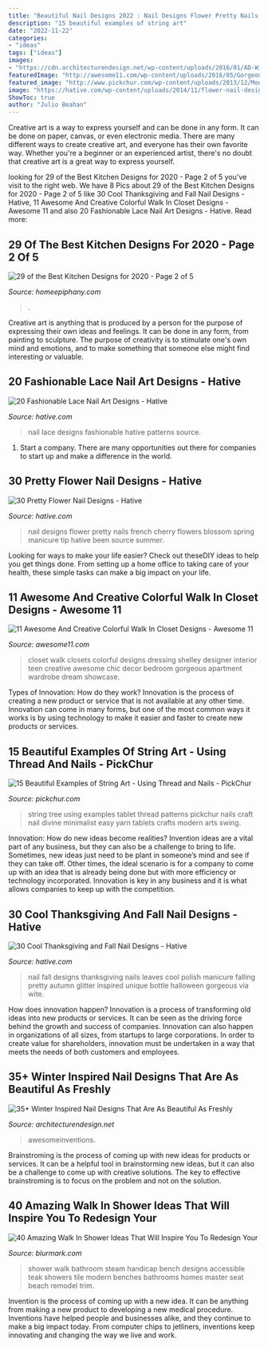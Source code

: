 ```yaml
---
title: "Beautiful Nail Designs 2022 : Nail Designs Flower Pretty Nails French Cherry Flowers Blossom Spring Manicure Tip Hative Been Source Summer"
description: "15 beautiful examples of string art"
date: "2022-11-22"
categories:
- "ideas"
tags: ["ideas"]
images:
- "https://cdn.architecturendesign.net/wp-content/uploads/2016/01/AD-Winter-Inspired-Nail-Designs-22.jpg"
featuredImage: "http://awesome11.com/wp-content/uploads/2016/05/Gorgeous-Colorful-Walk-In-Closet-Designs.jpg"
featured_image: "http://www.pickchur.com/wp-content/uploads/2013/12/Modern-String-Art-Tablet-Blue-Tree-String-Art.jpg"
image: "https://hative.com/wp-content/uploads/2014/11/flower-nail-designs/24-pretty-flower-nail-designs.jpg"
ShowToc: true
author: "Julio Beahan"
---
```



Creative art is a way to express yourself and can be done in any form. It can be done on paper, canvas, or even electronic media. There are many different ways to create creative art, and everyone has their own favorite way. Whether you're a beginner or an experienced artist, there's no doubt that creative art is a great way to express yourself.

	

		
looking for 29 of the Best Kitchen Designs for 2020 - Page 2 of 5 you've visit to the right web. We have 8 Pics about 29 of the Best Kitchen Designs for 2020 - Page 2 of 5 like 30 Cool Thanksgiving and Fall Nail Designs - Hative, 11 Awesome And Creative Colorful Walk In Closet Designs - Awesome 11 and also 20 Fashionable Lace Nail Art Designs - Hative. Read more:
		
    
## 29 Of The Best Kitchen Designs For 2020 - Page 2 Of 5

<img loading=lazy src="https://homeepiphany.com/wp-content/uploads/2019/06/kitchens_11.jpg" onerror="this.onerror=null;this.src='https://tse1.mm.bing.net/th?id=OIP.bgDT6-eUgfS5ozVGsSfFqgHaE7&amp;pid=15.1';" alt="29 of the Best Kitchen Designs for 2020 - Page 2 of 5">

_Source: homeepiphany.com_

>. 

	

Creative art is anything that is produced by a person for the purpose of expressing their own ideas and feelings. It can be done in any form, from painting to sculpture. The purpose of creativity is to stimulate one's own mind and emotions, and to make something that someone else might find interesting or valuable.

    
## 20 Fashionable Lace Nail Art Designs - Hative

<img loading=lazy src="https://hative.com/wp-content/uploads/2014/11/lace-nail-art-designs/12-fashionable-lace-nail-art-designs.jpg" onerror="this.onerror=null;this.src='https://tse3.mm.bing.net/th?id=OIP.HWw0tYK2BY1AO3juxdOnwgHaNK&amp;pid=15.1';" alt="20 Fashionable Lace Nail Art Designs - Hative">

_Source: hative.com_

>nail lace designs fashionable hative patterns source. 

	

1. Start a company. There are many opportunities out there for companies to start up and make a difference in the world. 

    
## 30 Pretty Flower Nail Designs - Hative

<img loading=lazy src="https://hative.com/wp-content/uploads/2014/11/flower-nail-designs/24-pretty-flower-nail-designs.jpg" onerror="this.onerror=null;this.src='https://tse1.mm.bing.net/th?id=OIP.wzTGca1bT8QSeAhhCGWe5wHaMY&amp;pid=15.1';" alt="30 Pretty Flower Nail Designs - Hative">

_Source: hative.com_

>nail designs flower pretty nails french cherry flowers blossom spring manicure tip hative been source summer. 

	

Looking for ways to make your life easier? Check out theseDIY ideas to help you get things done. From setting up a home office to taking care of your health, these simple tasks can make a big impact on your life.

    
## 11 Awesome And Creative Colorful Walk In Closet Designs - Awesome 11

<img loading=lazy src="http://awesome11.com/wp-content/uploads/2016/05/Gorgeous-Colorful-Walk-In-Closet-Designs.jpg" onerror="this.onerror=null;this.src='https://tse2.mm.bing.net/th?id=OIP.ToMSnR4SioUxB5vFDRT_gAHaLH&amp;pid=15.1';" alt="11 Awesome And Creative Colorful Walk In Closet Designs - Awesome 11">

_Source: awesome11.com_

>closet walk closets colorful designs dressing shelley designer interior teen creative awesome chic decor bedroom gorgeous apartment wardrobe dream showcase. 

	

Types of Innovation: How do they work?
Innovation is the process of creating a new product or service that is not available at any other time. Innovation can come in many forms, but one of the most common ways it works is by using technology to make it easier and faster to create new products or services.

    
## 15 Beautiful Examples Of String Art - Using Thread And Nails - PickChur

<img loading=lazy src="http://www.pickchur.com/wp-content/uploads/2013/12/Modern-String-Art-Tablet-Blue-Tree-String-Art.jpg" onerror="this.onerror=null;this.src='https://tse3.mm.bing.net/th?id=OIP.Msl93Ff8BrJzMXo1aWGoTgHaJ3&amp;pid=15.1';" alt="15 Beautiful Examples of String Art - Using Thread and Nails - PickChur">

_Source: pickchur.com_

>string tree using examples tablet thread patterns pickchur nails craft nail divine minimalist easy yarn tablets crafts modern arts swing. 

	

Innovation: How do new ideas become realities?
Invention ideas are a vital part of any business, but they can also be a challenge to bring to life. Sometimes, new ideas just need to be plant in someone’s mind and see if they can take off. Other times, the ideal scenario is for a company to come up with an idea that is already being done but with more efficiency or technology incorporated. Innovation is key in any business and it is what allows companies to keep up with the competition.

    
## 30 Cool Thanksgiving And Fall Nail Designs - Hative

<img loading=lazy src="http://hative.com/wp-content/uploads/2014/11/thanksgiving-nail-designs/18-thanksgiving-and-fall-nail-designs.jpg" onerror="this.onerror=null;this.src='https://tse2.mm.bing.net/th?id=OIP.bpSNyEQWzOt7rDfGBEKYhQHaKx&amp;pid=15.1';" alt="30 Cool Thanksgiving and Fall Nail Designs - Hative">

_Source: hative.com_

>nail fall designs thanksgiving nails leaves cool polish manicure falling pretty autumn glitter inspired unique bottle halloween gorgeous via wite. 

	

How does innovation happen?
Innovation is a process of transforming old ideas into new products or services. It can be seen as the driving force behind the growth and success of companies. Innovation can also happen in organizations of all sizes, from startups to large corporations. In order to create value for shareholders, innovation must be undertaken in a way that meets the needs of both customers and employees.

    
## 35+ Winter Inspired Nail Designs That Are As Beautiful As Freshly

<img loading=lazy src="https://cdn.architecturendesign.net/wp-content/uploads/2016/01/AD-Winter-Inspired-Nail-Designs-22.jpg" onerror="this.onerror=null;this.src='https://tse2.mm.bing.net/th?id=OIP.ILic1ACn2_iaWBW8TwsqkQHaHM&amp;pid=15.1';" alt="35+ Winter Inspired Nail Designs That Are As Beautiful As Freshly">

_Source: architecturendesign.net_

>awesomeinventions. 

	

Brainstroming is the process of coming up with new ideas for products or services. It can be a helpful tool in brainstorming new ideas, but it can also be a challenge to come up with creative solutions. The key to effective brainstroming is to focus on the problem and not on the solution.

    
## 40 Amazing Walk In Shower Ideas That Will Inspire You To Redesign Your

<img loading=lazy src="http://www.blurmark.com/wp-content/uploads/2017/02/Walk-in-Shower-Design-10.jpg" onerror="this.onerror=null;this.src='https://tse3.mm.bing.net/th?id=OIP.KngMZ9M7VzgRChUZyo8z3AHaJ1&amp;pid=15.1';" alt="40 Amazing Walk In Shower Ideas That Will Inspire You To Redesign Your">

_Source: blurmark.com_

>shower walk bathroom steam handicap bench designs accessible teak showers tile modern benches bathrooms homes master seat beach remodel trim. 

	

Invention is the process of coming up with a new idea. It can be anything from making a new product to developing a new medical procedure. Inventions have helped people and businesses alike, and they continue to make a big impact today. From computer chips to jetliners, inventions keep innovating and changing the way we live and work.


